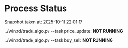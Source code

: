 # Process Status

Snapshot taken at: 2025-10-11 22:01:17

../wintrd/trade_algo.py --task price_update: **NOT RUNNING**

../wintrd/trade_algo.py --task buy_sell: **NOT RUNNING**

